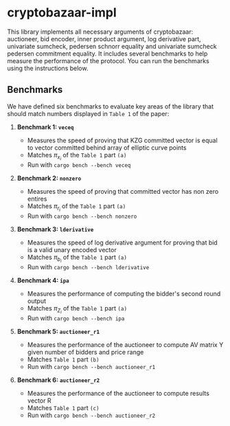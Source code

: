 # cryptobazaar-impl

This library implements all necessary arguments of cryptobazaar: auctioneer, bid encoder, inner product argument, log derivative part, univariate sumcheck, pedersen schnorr equality and univariate sumcheck pedersen commitment equality. It includes several benchmarks to help measure the performance of the protocol. You can run the benchmarks using the instructions below.

## Benchmarks

We have defined six benchmarks to evaluate key areas of the library that should match numbers displayed in `Table 1` of the paper:

1. **Benchmark 1: `veceq`**
    - Measures the speed of proving that KZG committed vector is equal to vector committed behind array of elliptic curve points 
    - Matches $\pi_{x_i}$ of the `Table 1` part `(a)`
    - Run with ``cargo bench --bench veceq``

2. **Benchmark 2: `nonzero`**
    - Measures the speed of proving that committed vector has non zero entires
    - Matches $\pi_{r_i}$ of the `Table 1` part `(a)`
    - Run with ``cargo bench --bench nonzero``

3. **Benchmark 3: `lderivative`**
    - Measures the speed of log derivative argument for proving that bid is a valid unary encoded vector
    - Matches $\pi_{b_i}$ of the `Table 1` part `(a)`
    - Run with ``cargo bench --bench lderivative``

4. **Benchmark 4: `ipa`**
    - Measures the performance of computing the bidder's second round output 
    - Matches $\pi_{Z_i}$ of the `Table 1` part `(a)`
    - Run with ``cargo bench --bench ipa``

5. **Benchmark 5: `auctioneer_r1`**
    - Measures the performance of the auctioneer to compute AV matrix Y given number of bidders and price range
    - Matches `Table 1` part `(b)` 
    - Run with ``cargo bench --bench auctioneer_r1``

6. **Benchmark 6: `auctioneer_r2`**
    - Measures the performance of the auctioneer to compute results vector R
    - Matches `Table 1` part `(c)` 
    - Run with ``cargo bench --bench auctioneer_r2``







